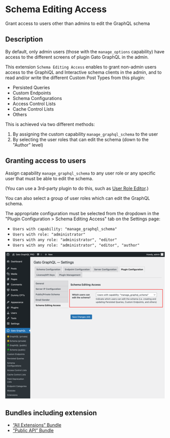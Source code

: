 # Schema Editing Access

Grant access to users other than admins to edit the GraphQL schema

## Description

By default, only admin users (those with the `manage_options` capability) have access to the different screens of plugin Gato GraphQL in the admin.

This extension `Schema Editing Access` enables to grant non-admin users access to the GraphiQL and Interactive schema clients in the admin, and to read and/or write the different Custom Post Types from this plugin:

- Persisted Queries
- Custom Endpoints
- Schema Configurations
- Access Control Lists
- Cache Control Lists
- Others

This is achieved via two different methods:

1. By assigning the custom capability `manage_graphql_schema` to the user
2. By selecting the user roles that can edit the schema (down to the "Author" level)

## Granting access to users

Assign capability `manage_graphql_schema` to any user role or any specific user that must be able to edit the schema.

(You can use a 3rd-party plugin to do this, such as [User Role Editor](https://wordpress.org/plugins/user-role-editor/).)

You can also select a group of user roles which can edit the GraphQL schema.

The appropriate configuration must be selected from the dropdown in the "Plugin Configuration > Schema Editing Access" tab on the Settings page:

- `Users with capability: "manage_graphql_schema"`
- `Users with role: "administrator"`
- `Users with any role: "administrator", "editor"`
- `Users with any role: "administrator", "editor", "author"`

<div class="img-width-1024" markdown=1>

![Configuring the schema editing access in the Settings](../../images/settings-schema-editing-access.png "Configuring the schema editing access in the Settings")

</div>

## Bundles including extension

- [“All Extensions” Bundle](../../../../../bundle-extensions/all-extensions/docs/modules/all-extensions/en.md)
- [“Public API” Bundle](../../../../../bundle-extensions/public-api/docs/modules/public-api/en.md)

<!-- ## Recipes using extension -->
